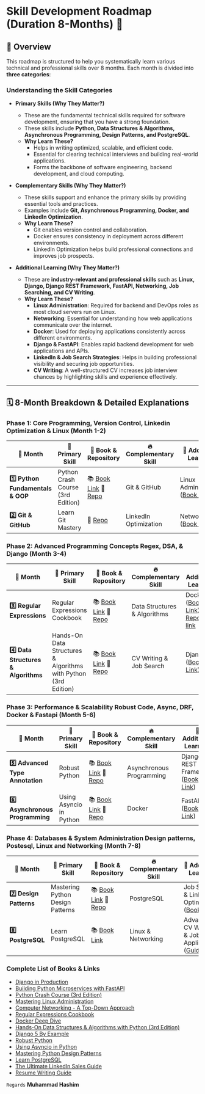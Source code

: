 # **Skill Development Roadmap**   (Duration 8-Months) 🚀

## 📌 **Overview**

This roadmap is structured to help you systematically learn various technical and professional skills over 8 months. Each month is divided into **three categories**:

### **Understanding the Skill Categories**

- **Primary Skills (Why They Matter?)**
  - These are the fundamental technical skills required for software development, ensuring that you have a strong foundation.
  - These skills include **Python, Data Structures & Algorithms, Asynchronous Programming, Design Patterns, and PostgreSQL**.
  - **Why Learn These?**
    - Helps in writing optimized, scalable, and efficient code.
    - Essential for clearing technical interviews and building real-world applications.
    - Forms the backbone of software engineering, backend development, and cloud computing.

- **Complementary Skills (Why They Matter?)**
  - These skills support and enhance the primary skills by providing essential tools and practices.
  - Examples include **Git, Asynchronous Programming, Docker, and LinkedIn Optimization**.
  - **Why Learn These?**
    - Git enables version control and collaboration.
    - Docker ensures consistency in deployment across different environments.
    - LinkedIn Optimization helps build professional connections and improves job prospects.

- **Additional Learning (Why They Matter?)**
  - These are **industry-relevant and professional skills** such as **Linux, Django, Django REST Framework, FastAPI, Networking, Job Searching, and CV Writing**.
  - **Why Learn These?**
    - **Linux Administration**: Required for backend and DevOps roles as most cloud servers run on Linux.
    - **Networking**: Essential for understanding how web applications communicate over the internet.
    - **Docker**: Used for deploying applications consistently across different environments.
    - **Django & FastAPI**: Enables rapid backend development for web applications and APIs.
    - **LinkedIn & Job Search Strategies**: Helps in building professional visibility and securing job opportunities.
    - **CV Writing**: A well-structured CV increases job interview chances by highlighting skills and experience effectively.

---

## 🗓 **8-Month Breakdown & Detailed Explanations**

### **Phase 1: Core Programming, Version Control, Linkedin Optimization & Linux (Month 1-2)**
| 📅 Month | 🎯 Primary Skill | 📖 Book & Repository | 🔥 Complementary Skill | 📌 Additional Learning |
|---------|---------------|---------------------|------------------|------------------|
| **1️⃣ Python Fundamentals & OOP** | Python Crash Course (3rd Edition) | 📚 [Book Link](https://www.amazon.com/Python-Crash-Course-2nd-Edition/dp/1593279280) 🔗 [Repo](https://github.com/HashimThePassionate/Python-Deep-Dive) | Git & GitHub | Linux Administration ([Book Link](https://www.packtpub.com/en-us/product/mastering-linux-administration-9781837630837)) |
| **2️⃣ Git & GitHub** | Learn Git Mastery | 🔗 [Repo](https://github.com/HashimThePassionate/learn-git-mastery) | LinkedIn Optimization | Networking ([Book Link](https://www.amazon.com/Computer-Networking-Global-James-Kurose/dp/1292405465)) |

### **Phase 2: Advanced Programming Concepts Regex, DSA, & Django (Month 3-4)**
| 📅 Month | 🎯 Primary Skill | 📖 Book & Repository | 🔥 Complementary Skill | 📌 Additional Learning |
|---------|---------------|---------------------|------------------|------------------|
| **3️⃣ Regular Expressions** | Regular Expressions Cookbook | 📚 [Book Link](https://www.amazon.com/Regular-Expressions-Cookbook-Solutions-Programming/dp/1449319432) 🔗 [Repo](https://github.com/HashimThePassionate/Python-Deep-Dive/tree/main/01_python_fundamentals/20_regular_expressions) | Data Structures & Algorithms | Docker ([Book Link](https://www.amazon.com/Docker-Deep-Dive-Nigel-Poulton/dp/1521822808)) [Repository link](https://github.com/HashimThePassionate/Docker) |
| **4️⃣ Data Structures & Algorithms** | Hands-On Data Structures & Algorithms with Python (3rd Edition) | 📚 [Book Link](https://www.amazon.com/Hands-Data-Structures-Algorithms-Python/dp/1801073449) 🔗 [Repo](https://github.com/HashimThePassionate/Python-Deep-Dive/tree/main/03_data_structures) | CV Writing & Job Search | Django ([Book Link](https://www.packtpub.com/en-us/product/django-5-by-example-9781805122340)) |

### **Phase 3: Performance & Scalability Robust Code, Async, DRF, Docker & Fastapi   (Month 5-6)**
| 📅 Month | 🎯 Primary Skill | 📖 Book & Repository | 🔥 Complementary Skill | 📌 Additional Learning |
|---------|---------------|---------------------|------------------|------------------|
| **5️⃣ Advanced Type Annotation** | Robust Python | 📚 [Book Link](https://www.amazon.com/Robust-Python-Write-Clean-Maintainable/dp/1098100662) 🔗 [Repo](https://github.com/HashimThePassionate/Python-Deep-Dive/tree/main/02_object_oriented_programming) | Asynchronous Programming | Django REST Framework ([Book Link](https://www.packtpub.com/en-us/product/django-in-production-9781804611289)) |
| **6️⃣ Asynchronous Programming** | Using Asyncio in Python | 📚 [Book Link](https://www.amazon.com/Using-Asyncio-Python-Understanding-Asynchronous/dp/1098100662) 🔗 [Repo](https://github.com/HashimThePassionate/Python-Deep-Dive/tree/main/02_object_oriented_programming/15_async_programming) | Docker | FastAPI ([Book Link](https://www.packtpub.com/en-us/product/building-python-microservices-with-fastapi-9781803238791)) |

### **Phase 4: Databases & System Administration Design patterns, Postesql, Linux and Networking (Month 7-8)**
| 📅 Month | 🎯 Primary Skill | 📖 Book & Repository | 🔥 Complementary Skill | 📌 Additional Learning |
|---------|---------------|---------------------|------------------|------------------|
| **7️⃣ Design Patterns** | Mastering Python Design Patterns | 📚 [Book Link](https://www.packtpub.com/en-us/product/mastering-python-design-patterns-9781837639618) 🔗 [Repo](https://github.com/HashimThePassionate/Python-Deep-Dive/tree/main/05_design_patterns) | PostgreSQL | Job Search & LinkedIn Optimization ([Book Link](https://www.amazon.com/Ultimate-LinkedIn-Sales-Guide-Generating/dp/1119787882)) |
| **8️⃣ PostgreSQL** | Learn PostgreSQL | 📚 [Book Link](https://www.packtpub.com/en-us/product/learn-postgresql-9781837636204) | Linux & Networking | Advanced CV Writing & Job Applications ([Guide](https://www.myperfectresume.com/career-center/resumes/how-to/write)) |


### **Complete List of Books & Links**

- [Django in Production](https://www.packtpub.com/en-us/product/django-in-production-9781804611289)
- [Building Python Microservices with FastAPI](https://www.packtpub.com/en-us/product/building-python-microservices-with-fastapi-9781803238791)
- [Python Crash Course (3rd Edition)](https://www.amazon.com/Python-Crash-Course-2nd-Edition/dp/1593279280)
- [Mastering Linux Administration](https://www.packtpub.com/en-us/product/mastering-linux-administration-9781837630837)
- [Computer Networking - A Top-Down Approach](https://www.amazon.com/Computer-Networking-Global-James-Kurose/dp/1292405465)
- [Regular Expressions Cookbook](https://www.amazon.com/Regular-Expressions-Cookbook-Solutions-Programming/dp/1449319432)
- [Docker Deep Dive](https://www.amazon.com/Docker-Deep-Dive-Nigel-Poulton/dp/1521822808)
- [Hands-On Data Structures & Algorithms with Python (3rd Edition)](https://www.amazon.com/Hands-Data-Structures-Algorithms-Python/dp/1801073449)
- [Django 5 By Example](https://www.packtpub.com/en-us/product/django-5-by-example-9781805122340)
- [Robust Python](https://www.amazon.com/Robust-Python-Write-Clean-Maintainable/dp/1098100662)
- [Using Asyncio in Python](https://www.amazon.com/Using-Asyncio-Python-Understanding-Asynchronous/dp/1098100662)
- [Mastering Python Design Patterns](https://www.packtpub.com/en-us/product/mastering-python-design-patterns-9781837639618)
- [Learn PostgreSQL](https://www.packtpub.com/en-us/product/learn-postgresql-9781837636204)
- [The Ultimate LinkedIn Sales Guide](https://www.amazon.com/Ultimate-LinkedIn-Sales-Guide-Generating/dp/1119787882)
- [Resume Writing Guide](https://www.myperfectresume.com/career-center/resumes/how-to/write)



`Regards`
**Muhammad Hashim**

